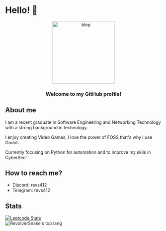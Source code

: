 # Hello! 👋
<div align="center">
  <img width="200" height="200" src="https://gifdb.com/images/high/cute-furry-dance-9aw9nbnvvyba4ozy.webp" alt="blep">
</div>
<h3 align="center">Welcome to my GitHub profile!</h3>
<div>
  <h2>About me</h2>
  <p>I am a recent graduate in Software Engineering and Networking Technology with a strong background in technology.</p>
  <p>I enjoy creating Video Games, I love the power of FOSS that's why I use Godot.</p>
  <p>Currently focusing on Python for automation and to improve my skils in CyberSec!</p>
  <h2>How to reach me?</h2>
  <ul>
    <li>Discord: revs412</li>
    <li>Telegram: revs412</li>
  </ul>
</div>

## Stats
[![Leetcode Stats](https://leetcard.jacoblin.cool/RevolverSnake412?width=300&height=265&radius=0?ext=heatmap?theme=transparent)](https://leetcode.com/RevolverSnake412)
<br>
![RevolverSnake's top lang](https://github-readme-stats.vercel.app/api/top-langs/?username=RevolverSnake412&theme=highcontrast&title_color=228B22&border_color=228B22&text_color=ffffff&border_radius=0&langs_count=20&layout=compact&size_weight=0.5&count_weight=0.5&custom_title=Preferred+Languages)
